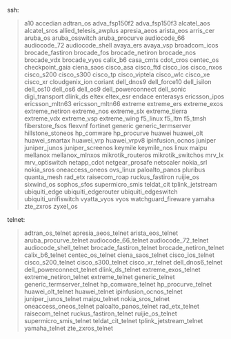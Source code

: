 
ssh:
>    a10
>    accedian
>    adtran_os
>    adva_fsp150f2
>    adva_fsp150f3
>    alcatel_aos
>    alcatel_sros
>    allied_telesis_awplus
>    apresia_aeos
>    arista_eos
>    arris_cer
>    aruba_os
>    aruba_osswitch
>    aruba_procurve
>    audiocode_66
>    audiocode_72
>    audiocode_shell
>    avaya_ers
>    avaya_vsp
>    broadcom_icos
>    brocade_fastiron
>    brocade_fos
>    brocade_netiron
>    brocade_nos
>    brocade_vdx
>    brocade_vyos
>    calix_b6
>    casa_cmts
>    cdot_cros
>    centec_os
>    checkpoint_gaia
>    ciena_saos
>    cisco_asa
>    cisco_ftd
>    cisco_ios
>    cisco_nxos
>    cisco_s200
>    cisco_s300
>    cisco_tp
>    cisco_viptela
>    cisco_wlc
>    cisco_xe
>    cisco_xr
>    cloudgenix_ion
>    coriant
>    dell_dnos9
>    dell_force10
>    dell_isilon
>    dell_os10
>    dell_os6
>    dell_os9
>    dell_powerconnect
>    dell_sonic
>    digi_transport
>    dlink_ds
>    eltex
>    eltex_esr
>    endace
>    enterasys
>    ericsson_ipos
>    ericsson_mltn63
>    ericsson_mltn66
>    extreme
>    extreme_ers
>    extreme_exos
>    extreme_netiron
>    extreme_nos
>    extreme_slx
>    extreme_tierra
>    extreme_vdx
>    extreme_vsp
>    extreme_wing
>    f5_linux
>    f5_ltm
>    f5_tmsh
>    fiberstore_fsos
>    flexvnf
>    fortinet
>    generic
>    generic_termserver
>    hillstone_stoneos
>    hp_comware
>    hp_procurve
>    huawei
>    huawei_olt
>    huawei_smartax
>    huawei_vrp
>    huawei_vrpv8
>    ipinfusion_ocnos
>    juniper
>    juniper_junos
>    juniper_screenos
>    keymile
>    keymile_nos
>    linux
>    maipu
>    mellanox
>    mellanox_mlnxos
>    mikrotik_routeros
>    mikrotik_switchos
>    mrv_lx
>    mrv_optiswitch
>    netapp_cdot
>    netgear_prosafe
>    netscaler
>    nokia_srl
>    nokia_sros
>    oneaccess_oneos
>    ovs_linux
>    paloalto_panos
>    pluribus
>    quanta_mesh
>    rad_etx
>    raisecom_roap
>    ruckus_fastiron
>    ruijie_os
>    sixwind_os
>    sophos_sfos
>    supermicro_smis
>    teldat_cit
>    tplink_jetstream
>    ubiquiti_edge
>    ubiquiti_edgerouter
>    ubiquiti_edgeswitch
>    ubiquiti_unifiswitch
>    vyatta_vyos
>    vyos
>    watchguard_fireware
>    yamaha
>    zte_zxros
>    zyxel_os
>
telnet:
>
>    adtran_os_telnet
>    apresia_aeos_telnet
>    arista_eos_telnet
>    aruba_procurve_telnet
>    audiocode_66_telnet
>    audiocode_72_telnet
>    audiocode_shell_telnet
>    brocade_fastiron_telnet
>    brocade_netiron_telnet
>    calix_b6_telnet
>    centec_os_telnet
>    ciena_saos_telnet
>    cisco_ios_telnet
>    cisco_s200_telnet
>    cisco_s300_telnet
>    cisco_xr_telnet
>    dell_dnos6_telnet
>    dell_powerconnect_telnet
>    dlink_ds_telnet
>    extreme_exos_telnet
>    extreme_netiron_telnet
>    extreme_telnet
>    generic_telnet
>    generic_termserver_telnet
>    hp_comware_telnet
>    hp_procurve_telnet
>    huawei_olt_telnet
>    huawei_telnet
>    ipinfusion_ocnos_telnet
>    juniper_junos_telnet
>    maipu_telnet
>    nokia_sros_telnet
>    oneaccess_oneos_telnet
>    paloalto_panos_telnet
>    rad_etx_telnet
>    raisecom_telnet
>    ruckus_fastiron_telnet
>    ruijie_os_telnet
>    supermicro_smis_telnet
>    teldat_cit_telnet
>    tplink_jetstream_telnet
>    yamaha_telnet
>    zte_zxros_telnet
